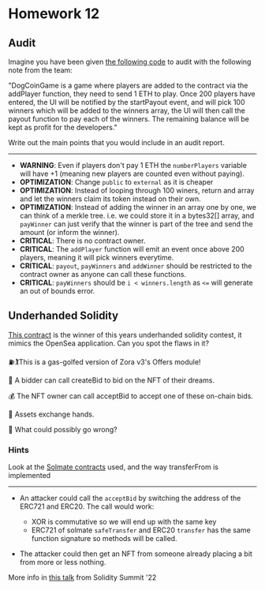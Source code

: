 # Homework 12

## Audit

Imagine you have been given [the following code](./DogCoinGame.sol) to audit with the following note from the team:

"DogCoinGame is a game where players are added to the contract via the addPlayer function, they need to send 1 ETH to play. Once 200 players have entered, the UI will be notified by the startPayout event, and will pick 100 winners which will be added to the winners array, the UI will then call the payout function to pay each of the winners. The remaining balance will be kept as profit for the developers."

Write out the main points that you would include in an audit report.

---

- **WARNING**: Even if players don't pay 1 ETH the `numberPlayers` variable will have +1 (meaning new players are counted even without paying).
- **OPTIMIZATION**: Change `public` to `external` as it is cheaper
- **OPTIMIZATION**: Instead of looping through 100 winers, return and array and let the winners claim its token instead on their own.
- **OPTIMIZATION**: Instead of adding the winner in an array one by one, we can think of a merkle tree. i.e. we could store it in a bytes32[] array, and `payWinner` can just verify that the winner is part of the tree and send the amount (or inform the winner).
- **CRITICAL**: There is no contract owner.
- **CRITICAL**: The `addPlayer` function will emit an event once above 200 players, meaning it will pick winners everytime.
- **CRITICAL**: `payout`, `payWinners` and `addWinner` should be restricted to the contract owner as anyone can call these functions.
- **CRITICAL**: `payWinners` should be `i < winners.length` as `<=` will generate an out of bounds error.

## Underhanded Solidity

[This contract](./BrokenSea.sol) is the winner of this years underhanded solidity contest, it mimics the
OpenSea application. Can you spot the flaws in it?

⛽🏌This is a gas-golfed version of Zora v3's Offers module!

🤩 A bidder can call createBid to bid on the NFT of their dreams.

💰 The NFT owner can call acceptBid to accept one of these on-chain bids.

🤝 Assets exchange hands.

😤 What could possibly go wrong?

### Hints

Look at the [Solmate contracts](https://github.com/transmissions11/solmate) used, and the way transferFrom is implemented

---

- An attacker could call the `acceptBid` by switching the address of the ERC721 and ERC20. The call would work:

  - XOR is commutative so we will end up with the same key
  - ERC721 of solmate `safeTransfer` and ERC20 `transfer` has the same function signature so methods will be called.

- The attacker could then get an NFT from someone already placing a bit from more or less nothing.

More info in [this talk](https://www.youtube.com/watch?v=JicU29EBaCo) from Solidity Summit '22

